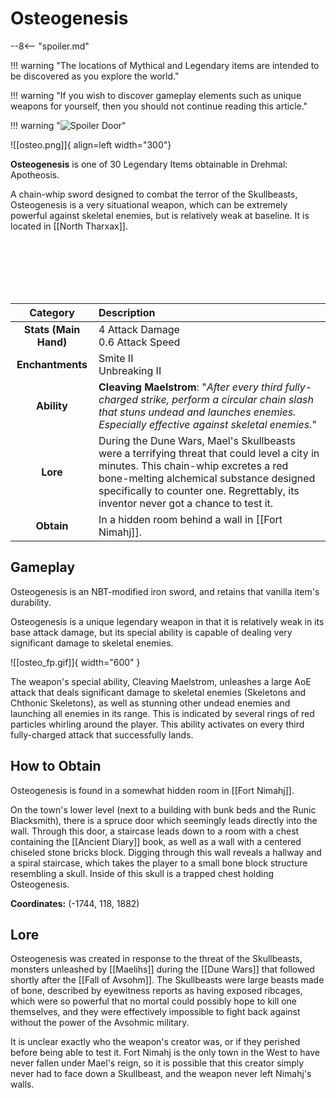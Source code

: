 # Osteogenesis

--8<-- "spoiler.md"

!!! warning "The locations of Mythical and Legendary items are intended to be discovered as you explore the world."

!!! warning "If you wish to discover gameplay elements such as unique weapons for yourself, then you should not continue reading this article."

!!! warning "![Spoiler Door](/assets/img/spoiler_door.png)"

![[osteo.png]]{ align=left width="300"}

**Osteogenesis** is one of 30 Legendary Items obtainable in Drehmal: Apotheosis.

A chain-whip sword designed to combat the terror of the Skullbeasts, Osteogenesis is a very situational weapon, which can be extremely powerful against skeletal enemies, but is relatively weak at baseline. It is located in [[North Tharxax]].

<br> <br> <br> <br> <br>

| Category | Description |
|:--------------------------------:|:-----------------------------------------------------------------------------------------------------------------------------------------------------------------------------|
| **Stats (Main Hand)**         | 4 Attack Damage <br> 0.6 Attack Speed         |
| **Enchantments**              | Smite II <br> Unbreaking II |
| **Ability**                   | **Cleaving Maelstrom**: "*After every third fully-charged strike, perform a circular chain slash that stuns undead and launches enemies. Especially effective against skeletal enemies.*" |
| **Lore**                      | During the Dune Wars, Mael's Skullbeasts were a terrifying threat that could level a city in minutes. This chain-whip excretes a red bone-melting alchemical substance designed specifically to counter one. Regrettably, its inventor never got a chance to test it. |
| **Obtain**                    | In a hidden room behind a wall in [[Fort Nimahj]].   |

## Gameplay
Osteogenesis is an NBT-modified iron sword, and retains that vanilla item's durability.

Osteogenesis is a unique legendary weapon in that it is relatively weak in its base attack damage, but its special ability is capable of dealing very significant damage to skeletal enemies. 

![[osteo_fp.gif]]{ width="600" }

The weapon's special ability, Cleaving Maelstrom, unleashes a large AoE attack that deals significant damage to skeletal enemies (Skeletons and Chthonic Skeletons), as well as stunning other undead enemies and launching all enemies in its range. This is indicated by several rings of red particles whirling around the player. This ability activates on every third fully-charged attack that successfully lands. 

## How to Obtain
Osteogenesis is found in a somewhat hidden room in [[Fort Nimahj]].

On the town's lower level (next to a building with bunk beds and the Runic Blacksmith), there is a spruce door which seemingly leads directly into the wall. Through this door, a staircase leads down to a room with a chest containing the [[Ancient Diary]] book, as well as a wall with a centered chiseled stone bricks block. Digging through this wall reveals a hallway and a spiral staircase, which takes the player to a small bone block structure resembling a skull. Inside of this skull is a trapped chest holding Osteogenesis.

**Coordinates:** (-1744, 118, 1882)

## Lore
Osteogenesis was created in response to the threat of the Skullbeasts, monsters unleashed by [[Maelihs]] during the [[Dune Wars]] that followed shortly after the [[Fall of Avsohm]]. The Skullbeasts were large beasts made of bone, described by eyewitness reports as having exposed ribcages, which were so powerful that no mortal could possibly hope to kill one themselves, and they were effectively impossible to fight back against without the power of the Avsohmic military.

It is unclear exactly who the weapon's creator was, or if they perished before being able to test it. Fort Nimahj is the only town in the West to have never fallen under Mael's reign, so it is possible that this creator simply never had to face down a Skullbeast, and the weapon never left Nimahj's walls.
